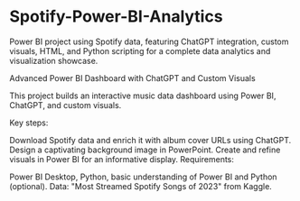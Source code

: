 # Spotify-Power-BI-Analytics
Power BI project using Spotify data, featuring ChatGPT integration, custom visuals, HTML, and Python scripting for a complete data analytics and visualization showcase.

Advanced Power BI Dashboard with ChatGPT and Custom Visuals

This project builds an interactive music data dashboard using Power BI, ChatGPT, and custom visuals.

Key steps:

Download Spotify data and enrich it with album cover URLs using ChatGPT.
Design a captivating background image in PowerPoint.
Create and refine visuals in Power BI for an informative display.
Requirements:

Power BI Desktop, Python, basic understanding of Power BI and Python (optional).
Data: "Most Streamed Spotify Songs of 2023" from Kaggle.
